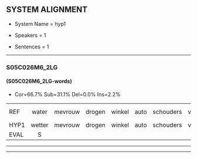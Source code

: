 
## SYSTEM ALIGNMENT

- System Name = hyp1

- Speakers = 1

- Sentences = 1

---

### S05C026M6_2LG

#### (S05C026M6_2LG-words)

- Cor=66.7%	Sub=31.1%	Del=0.0%	Ins=2.2%

|  |  |  |  |  |  |  |  |  |  |  |  |  |  |  |  |  |  |  |  |  |  |  |  |  |  |  |  |  |  |  |  |  |  |  |  |  |  |  |  |  |  |  |  |  |  |
|:--- |:---:|:---:|:---:|:---:|:---:|:---:|:---:|:---:|:---:|:---:|:---:|:---:|:---:|:---:|:---:|:---:|:---:|:---:|:---:|:---:|:---:|:---:|:---:|:---:|:---:|:---:|:---:|:---:|:---:|:---:|:---:|:---:|:---:|:---:|:---:|:---:|:---:|:---:|:---:|:---:|:---:|:---:|:---:|:---:|:---:|
| REF | water | mevrouw | drogen | winkel | auto | schouders | verhaal | koning | moeilijk | speelplaats | drinken | hoofdpijn | regen | vliegtuig | stoppen | opnieuw | gooien | * | sneeuwen | * | sneeuwen | moeder | liedje | potlood | fietsbel | vinger |  | dichtbij | meisje | chauffeur | muziek | waarom | scheuren | * | lawaai | zwemmen | vuurwerk | appel | cola | kussen | eerste | circus | kleuren*(keuren) | voetbal | vlinder |
| HYP1 | wetter | mevrouw | drogen | winkel | auto | schouders | verhaal | koning | moeilijk | speelplaats | drinken | hoofdpijn | rijgen | vliegtuig | stoppen | opnieuw | goa | goeien | sneeuw | hèn | sneeuwen | moeder | nietje | portlot | fietsbel | vinger | nit | bij | meisje | chauffeur | muziek | waarom | schua | schuilen | lawai | zwemmen | vuurwerk | appel | cola | kussen | eerste | sirus | keuren | voetbal | vlinder |
| EVAL | S |  |  |  |  |  |  |  |  |  |  |  | S |  |  |  | S | S | S | S |  |  | S | S |  |  | I | S |  |  |  |  | S | S | S |  |  |  |  |  |  | S | S |  |  |
---

---
